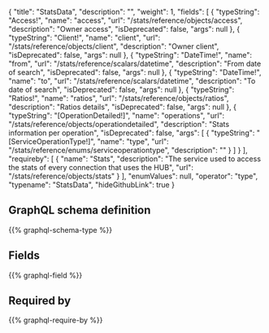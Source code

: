 {
  "title": "StatsData",
  "description": "",
  "weight": 1,
  "fields": [
    {
      "typeString": "Access!",
      "name": "access",
      "url": "/stats/reference/objects/access",
      "description": "Owner access",
      "isDeprecated": false,
      "args": null
    },
    {
      "typeString": "Client!",
      "name": "client",
      "url": "/stats/reference/objects/client",
      "description": "Owner client",
      "isDeprecated": false,
      "args": null
    },
    {
      "typeString": "DateTime!",
      "name": "from",
      "url": "/stats/reference/scalars/datetime",
      "description": "From date of search",
      "isDeprecated": false,
      "args": null
    },
    {
      "typeString": "DateTime!",
      "name": "to",
      "url": "/stats/reference/scalars/datetime",
      "description": "To date of search",
      "isDeprecated": false,
      "args": null
    },
    {
      "typeString": "Ratios!",
      "name": "ratios",
      "url": "/stats/reference/objects/ratios",
      "description": "Ratios details",
      "isDeprecated": false,
      "args": null
    },
    {
      "typeString": "[OperationDetailed!]",
      "name": "operations",
      "url": "/stats/reference/objects/operationdetailed",
      "description": "Stats information per operation",
      "isDeprecated": false,
      "args": [
        {
          "typeString": "[ServiceOperationType!]",
          "name": "type",
          "url": "/stats/reference/enums/serviceoperationtype",
          "description": ""
        }
      ]
    }
  ],
  "requireby": [
    {
      "name": "Stats",
      "description": "The service used to access the stats of every connection that uses the HUB",
      "url": "/stats/reference/objects/stats"
    }
  ],
  "enumValues": null,
  "operator": "type",
  "typename": "StatsData",
  "hideGithubLink": true
}
## GraphQL schema definition

{{% graphql-schema-type %}}

## Fields

{{% graphql-field %}}

## Required by

{{% graphql-require-by %}}
